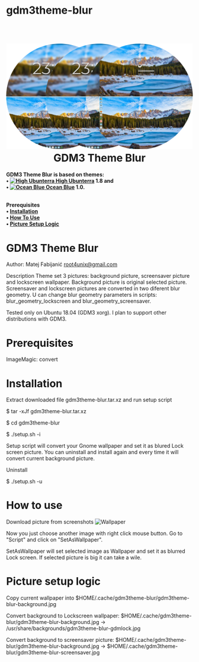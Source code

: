 # gdm3theme-blur

<h1 align="center">
  <br>
  <a href="http://www.github.com/mfabijanic/gdm3theme-blur">
  <img src="https://raw.githubusercontent.com/mfabijanic/mfabijanic.github.io/master/gdm3theme-blur/gdm3theme-blur-01.png" alt="GDM3 Theme Blur" width="800"></a>
  <br>
  GDM3 Theme Blur
  <br>
</h1>

<h4 align="left">
GDM3 Theme Blur is based on themes:<br>
  • <a href="https://www.gnome-look.org/p/1207015/" target="_blank">
  <img src="https://cn.opendesktop.org/cache/85x85-crop/img/0/8/7/0/6e0977f47f85823d318d11d5eac795aaf55e.png"
  alt="High Ubunterra">
  High Ubunterra</a> 1.8 and<br>
  • <a href="https://www.opendesktop.org/p/1241489/" target="_blank">
  <img src="https://cn.opendesktop.org/cache/85x85-crop/img/f/2/f/0/387a128dcff69e8d49716644f271232a2b40.png"
  alt="Ocean Blue">
  Ocean Blue</a> 1.0.<br>
</h4<br><br>

<p align="left>
  • <a href="#prerequisites">Prerequisites</a><br>
  • <a href="#installation">Installation</a><br>
  • <a href="#how-to-use">How To Use</a><br>
  • <a href="#picture-setup-logic">Picture Setup Logic</a><br>
</p>



# GDM3 Theme Blur


Author:  Matej Fabijanić <root4unix@gmail.com>


Description
Theme set 3 pictures: background picture, screensaver picture and lockscreen
wallpaper.
Background picture is original selected picture. Screensaver and lockscreen
pictures are converted in two diferent blur geometry. U can change blur
geometry parameters in scripts: blur_geometry_lockscreen and
blur_geometry_screensaver.

Tested only on Ubuntu 18.04 (GDM3 xorg). I plan to support other
distributions with GDM3.



# <a name="#prerequisites">Prerequisites</a>

ImageMagic: convert



# <a name="#installation">Installation</a>


Extract downloaded file gdm3theme-blur.tar.xz and run setup script

  $ tar -xJf gdm3theme-blur.tar.xz

  $ cd gdm3theme-blur

  $ ./setup.sh -i


Setup script will convert your Gnome wallpaper and set it as blured Lock
screen picture. You can uninstall and install again and every time it will
convert current background picture.


Uninstall

  $ ./setup.sh -u


# <a name="#how-to-use">How to use</a>


Download picture from screenshots
![Wallpaper](http://matej-fabijanic.from.hr/files/2018/11/wallfab.jpg "Default Theme Wallpaper")


Now you just choose another image with right click mouse button. Go to
"Script" and click on "SetAsWallpaper".

SetAsWallpaper will set selected image as Wallpaper and set it as blurred Lock
screen. If selected picture is big it can take a wile.



# <a name="#picture-setup-logic">Picture setup logic</a>

Copy current wallpaper into
$HOME/.cache/gdm3theme-blur/gdm3theme-blur-background.jpg

Convert background to Lockscreen wallpaper:
$HOME/.cache/gdm3theme-blur/gdm3theme-blur-background.jpg ->
/usr/share/backgrounds/gdm3theme-blur-gdmlock.jpg

Convert background to screensaver picture:
$HOME/.cache/gdm3theme-blur/gdm3theme-blur-background.jpg ->
$HOME/.cache/gdm3theme-blur/gdm3theme-blur-screensaver.jpg

